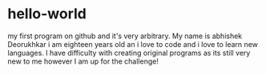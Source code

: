 # hello-world
my first program on github and it's very arbitrary. 
My name is abhishek Deorukhkar i am eighteen years old an i love to code and i love to learn new languages. I have difficulty with creating original programs as its still very new to me however I am up for the challenge!
